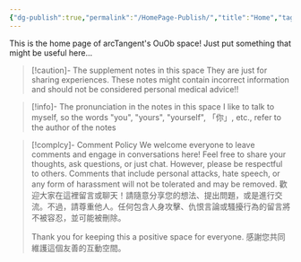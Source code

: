 ```yaml
---
{"dg-publish":true,"permalink":"/HomePage-Publish/","title":"Home","tags":["gardenEntry"],"created":"2024-09-04T17:53:28.773+08:00","updated":"2024-09-05T23:37:35.159+08:00"}
---
```


This is the home page of arcTangent's OuOb space!
Just put something that might be useful here...

> [!caution]- The supplement notes in this space
> They are just for sharing experiences. 
> These notes might contain incorrect information and should not be considered personal medical advice!!

> [!info]- The pronunciation in the notes in this space
> I like to talk to myself, so the words "you", "yours", "yourself", 「你」, etc., refer to the author of the notes

> [!complcy]- Comment Policy
> We welcome everyone to leave comments and engage in conversations here! Feel free to share your thoughts, ask questions, or just chat. However, please be respectful to others. Comments that include personal attacks, hate speech, or any form of harassment will not be tolerated and may be removed.
> 歡迎大家在這裡留言或聊天！請隨意分享您的想法、提出問題，或是進行交流。不過，請尊重他人。任何包含人身攻擊、仇恨言論或騷擾行為的留言將不被容忍，並可能被刪除。
> 
> Thank you for keeping this a positive space for everyone.
> 感謝您共同維護這個友善的互動空間。

